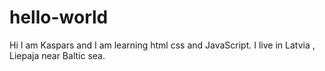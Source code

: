 # hello-world

Hi I am Kaspars and I am learning html css and JavaScript.
I live in Latvia , Liepaja near Baltic sea.

